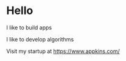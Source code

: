 # Hello

I like to build apps

I like to develop algorithms

Visit my startup at https://www.appkins.com/



